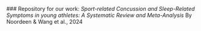 ### Repository for our work: *Sport-related Concussion and Sleep-Related Symptoms in young athletes: A Systematic Review and Meta-Analysis*
By Noordeen & Wang et al., 2024
